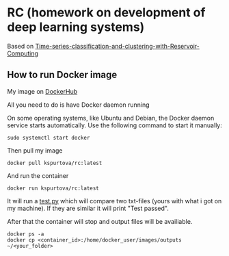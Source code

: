 # RC (homework on development of deep learning systems)

Based on [Time-series-classification-and-clustering-with-Reservoir-Computing](https://github.com/FilippoMB/Time-series-classification-and-clustering-with-Reservoir-Computing)

## How to run Docker image
My image on [DockerHub](https://hub.docker.com/repository/docker/kspurtova/rc/general)

All you need to do is have Docker daemon running

On some operating systems, like Ubuntu and Debian, the Docker daemon service starts automatically. Use the following command to start it manually:

```
sudo systemctl start docker
```

Then pull my image

```
docker pull kspurtova/rc:latest
```

And run the container

```
docker run kspurtova/rc:latest
```

It will run a [test.py](./timeseriesrc/code/test.py) which will compare two txt-files (yours with what i got on my machine).
If they are similar it will print "Test passed".

After that the container will stop and output files will be availiable.

```
docker ps -a
docker cp <container_id>:/home/docker_user/images/outputs ~/<your_folder>
```
